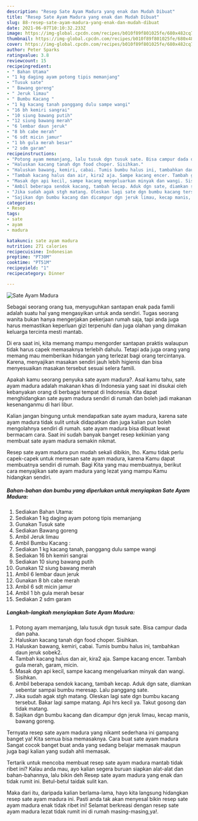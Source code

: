 ```yaml
---
description: "Resep Sate Ayam Madura yang enak dan Mudah Dibuat"
title: "Resep Sate Ayam Madura yang enak dan Mudah Dibuat"
slug: 88-resep-sate-ayam-madura-yang-enak-dan-mudah-dibuat
date: 2021-06-07T10:10:32.233Z
image: https://img-global.cpcdn.com/recipes/b010f89f801025fe/680x482cq70/sate-ayam-madura-foto-resep-utama.jpg
thumbnail: https://img-global.cpcdn.com/recipes/b010f89f801025fe/680x482cq70/sate-ayam-madura-foto-resep-utama.jpg
cover: https://img-global.cpcdn.com/recipes/b010f89f801025fe/680x482cq70/sate-ayam-madura-foto-resep-utama.jpg
author: Peter Sparks
ratingvalue: 3.8
reviewcount: 15
recipeingredient:
- " Bahan Utama"
- "1 kg daging ayam potong tipis memanjang"
- "Tusuk sate"
- " Bawang goreng"
- " Jeruk limau"
- " Bumbu Kacang "
- "1 kg kacang tanah panggang dulu sampe wangi"
- "16 bh kemiri sangrai"
- "10 siung bawang putih"
- "12 siung bawang merah"
- "6 lembar daun jeruk"
- "8 bh cabe merah"
- "6 sdt micin jamur"
- "1 bh gula merah besar"
- "2 sdm garam"
recipeinstructions:
- "Potong ayam memanjang, lalu tusuk dgn tusuk sate. Bisa campur dada dan paha."
- "Haluskan kacang tanah dgn food choper. Sisihkan."
- "Haluskan bawang, kemiri, cabai. Tumis bumbu halus ini, tambahkan daun jeruk sobek2."
- "Tambah kacang halus dan air, kira2 aja. Sampe kacang encer. Tambah gula merah, garam, micin."
- "Masak dgn api kecil, sampe kacang mengeluarkan minyak dan wangi. Sisihkan."
- "Ambil beberapa sendok kacang, tambah kecap. Aduk dgn sate, diamkan sebentar sampai bumbu meresap. Lalu panggang sate."
- "Jika sudah agak stgh matang. Oleskan lagi sate dgn bumbu kacang tersebut. Bakar lagi sampe matang. Api hrs kecil ya. Takut gosong dan tidak matang."
- "Sajikan dgn bumbu kacang dan dicampur dgn jeruk limau, kecap manis, bawang goreng."
categories:
- Resep
tags:
- sate
- ayam
- madura

katakunci: sate ayam madura 
nutrition: 271 calories
recipecuisine: Indonesian
preptime: "PT30M"
cooktime: "PT51M"
recipeyield: "1"
recipecategory: Dinner

---
```



![Sate Ayam Madura](https://img-global.cpcdn.com/recipes/b010f89f801025fe/680x482cq70/sate-ayam-madura-foto-resep-utama.jpg)

Sebagai seorang orang tua, menyuguhkan santapan enak pada famili adalah suatu hal yang mengasyikan untuk anda sendiri. Tugas seorang  wanita bukan hanya mengerjakan pekerjaan rumah saja, tapi anda juga harus memastikan keperluan gizi terpenuhi dan juga olahan yang dimakan keluarga tercinta mesti mantab.

Di era  saat ini, kita memang mampu mengorder santapan praktis walaupun tidak harus capek memasaknya terlebih dahulu. Tetapi ada juga orang yang memang mau memberikan hidangan yang terlezat bagi orang tercintanya. Karena, menyajikan masakan sendiri jauh lebih higienis dan bisa menyesuaikan masakan tersebut sesuai selera famili. 



Apakah kamu seorang penyuka sate ayam madura?. Asal kamu tahu, sate ayam madura adalah makanan khas di Indonesia yang saat ini disukai oleh kebanyakan orang di berbagai tempat di Indonesia. Kita dapat menghidangkan sate ayam madura sendiri di rumah dan boleh jadi makanan kesenanganmu di hari libur.

Kalian jangan bingung untuk mendapatkan sate ayam madura, karena sate ayam madura tidak sulit untuk didapatkan dan juga kalian pun boleh mengolahnya sendiri di rumah. sate ayam madura bisa dibuat lewat bermacam cara. Saat ini sudah banyak banget resep kekinian yang membuat sate ayam madura semakin nikmat.

Resep sate ayam madura pun mudah sekali dibikin, lho. Kamu tidak perlu capek-capek untuk memesan sate ayam madura, karena Kamu dapat membuatnya sendiri di rumah. Bagi Kita yang mau membuatnya, berikut cara menyajikan sate ayam madura yang lezat yang mampu Kamu hidangkan sendiri.

<!--inarticleads1-->

##### Bahan-bahan dan bumbu yang diperlukan untuk menyiapkan Sate Ayam Madura:

1. Sediakan  Bahan Utama:
1. Sediakan 1 kg daging ayam potong tipis memanjang
1. Gunakan Tusuk sate
1. Sediakan  Bawang goreng
1. Ambil  Jeruk limau
1. Ambil  Bumbu Kacang :
1. Sediakan 1 kg kacang tanah, panggang dulu sampe wangi
1. Sediakan 16 bh kemiri sangrai
1. Sediakan 10 siung bawang putih
1. Gunakan 12 siung bawang merah
1. Ambil 6 lembar daun jeruk
1. Gunakan 8 bh cabe merah
1. Ambil 6 sdt micin jamur
1. Ambil 1 bh gula merah besar
1. Sediakan 2 sdm garam




<!--inarticleads2-->

##### Langkah-langkah menyiapkan Sate Ayam Madura:

1. Potong ayam memanjang, lalu tusuk dgn tusuk sate. Bisa campur dada dan paha.
1. Haluskan kacang tanah dgn food choper. Sisihkan.
1. Haluskan bawang, kemiri, cabai. Tumis bumbu halus ini, tambahkan daun jeruk sobek2.
1. Tambah kacang halus dan air, kira2 aja. Sampe kacang encer. Tambah gula merah, garam, micin.
1. Masak dgn api kecil, sampe kacang mengeluarkan minyak dan wangi. Sisihkan.
1. Ambil beberapa sendok kacang, tambah kecap. Aduk dgn sate, diamkan sebentar sampai bumbu meresap. Lalu panggang sate.
1. Jika sudah agak stgh matang. Oleskan lagi sate dgn bumbu kacang tersebut. Bakar lagi sampe matang. Api hrs kecil ya. Takut gosong dan tidak matang.
1. Sajikan dgn bumbu kacang dan dicampur dgn jeruk limau, kecap manis, bawang goreng.




Ternyata resep sate ayam madura yang nikamt sederhana ini gampang banget ya! Kita semua bisa memasaknya. Cara buat sate ayam madura Sangat cocok banget buat anda yang sedang belajar memasak maupun juga bagi kalian yang sudah ahli memasak.

Tertarik untuk mencoba membuat resep sate ayam madura mantab tidak ribet ini? Kalau anda mau, ayo kalian segera buruan siapkan alat-alat dan bahan-bahannya, lalu bikin deh Resep sate ayam madura yang enak dan tidak rumit ini. Betul-betul taidak sulit kan. 

Maka dari itu, daripada kalian berlama-lama, hayo kita langsung hidangkan resep sate ayam madura ini. Pasti anda tak akan menyesal bikin resep sate ayam madura enak tidak ribet ini! Selamat berkreasi dengan resep sate ayam madura lezat tidak rumit ini di rumah masing-masing,ya!.

